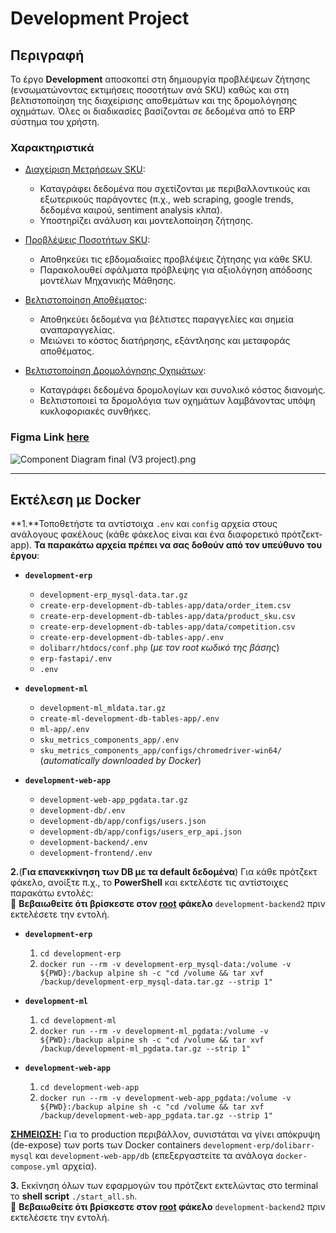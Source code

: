 # Development Project

## Περιγραφή

Το έργο **Development** αποσκοπεί στη δημιουργία προβλέψεων ζήτησης (ενσωματώνοντας εκτιμήσεις ποσοτήτων ανά SKU) καθώς και στη βελτιστοποίηση της διαχείρισης αποθεμάτων και της δρομολόγησης οχημάτων. Όλες οι διαδικασίες βασίζονται σε δεδομένα από το ERP σύστημα του χρήστη.

### Χαρακτηριστικά

* <u>Διαχείριση Μετρήσεων SKU</u>:
    - Καταγράφει δεδομένα που σχετίζονται με περιβαλλοντικούς και εξωτερικούς παράγοντες (π.χ., web scraping, google trends, δεδομένα καιρού, sentiment analysis κλπα).
    - Υποστηρίζει ανάλυση και μοντελοποίηση ζήτησης.

* <u>Προβλέψεις Ποσοτήτων SKU</u>:
    - Αποθηκεύει τις εβδομαδιαίες προβλέψεις ζήτησης για κάθε SKU.
    - Παρακολουθεί σφάλματα πρόβλεψης για αξιολόγηση απόδοσης μοντέλων Μηχανικής Μάθησης.

* <u>Βελτιστοποίηση Αποθέματος</u>:
    - Αποθηκεύει δεδομένα για βέλτιστες παραγγελίες και σημεία αναπαραγγελίας.
    - Μειώνει το κόστος διατήρησης, εξάντλησης και μεταφοράς αποθέματος.

* <u>Βελτιστοποίηση Δρομολόγησης Οχημάτων</u>:
    - Καταγράφει δεδομένα δρομολογίων και συνολικό κόστος διανομής.
    - Βελτιστοποιεί τα δρομολόγια των οχημάτων λαμβάνοντας υπόψη κυκλοφοριακές συνθήκες.

### **Figma Link [here](https://www.figma.com/board/SYBXYTliEC9o7ELte12N9v/DEVELOPMENT-DIAGRAMS?node-id=0-1&t=og2jENgD23ouIRLo-1)**
![Component Diagram final (V3 project).png](https://bitbucket.org/repo/kxxq4RR/images/3805833640-Component%20Diagram%20final%20%28V3%20project%29.png)

---

## Εκτέλεση με Docker

**1.**Τοποθετήστε τα αντίστοιχα `.env` και `config` αρχεία στους ανάλογους φακέλους (κάθε φάκελος είναι και ένα διαφορετικό πρότζεκτ-app). **Τα παρακάτω αρχεία πρέπει να σας δοθούν από τον υπεύθυνο του έργου**:

* **`development-erp`**
    - `development-erp_mysql-data.tar.gz`
    - `create-erp-development-db-tables-app/data/order_item.csv`
    - `create-erp-development-db-tables-app/data/product_sku.csv`
    - `create-erp-development-db-tables-app/data/competition.csv`
    - `create-erp-development-db-tables-app/.env`
    - `dolibarr/htdocs/conf.php` (_με τον root κωδικό της βάσης_)
    - `erp-fastapi/.env`
    - `.env`

* **`development-ml`**
    - `development-ml_mldata.tar.gz`
    - `create-ml-development-db-tables-app/.env`
    - `ml-app/.env`
    - `sku_metrics_components_app/.env`
    - `sku_metrics_components_app/configs/chromedriver-win64/` (_automatically downloaded by Docker_)

* **`development-web-app`**
    - `development-web-app_pgdata.tar.gz`
    - `development-db/.env`
    - `development-db/app/configs/users.json`
    - `development-db/app/configs/users_erp_api.json`
    - `development-backend/.env`
    - `development-frontend/.env`

**2.**(**Για επανεκκίνηση των DB με τα default δεδομένα**) Για κάθε πρότζεκτ φάκελο, ανοίξτε π.χ., το **PowerShell** και εκτελέστε τις αντίστοιχες παρακάτω εντολές: <br>
📌 **Βεβαιωθείτε ότι βρίσκεστε στον <u>root</u> φάκελο** `development-backend2` πριν εκτελέσετε την εντολή.

* **`development-erp`**
    1. `cd development-erp`
    2. `docker run --rm -v development-erp_mysql-data:/volume -v ${PWD}:/backup alpine sh -c "cd /volume && tar xvf /backup/development-erp_mysql-data.tar.gz --strip 1"`

* **`development-ml`**
    1. `cd development-ml`
    2. `docker run --rm -v development-ml_pgdata:/volume -v ${PWD}:/backup alpine sh -c "cd /volume && tar xvf /backup/development-ml_pgdata.tar.gz --strip 1"`

* **`development-web-app`**
    1. `cd development-web-app`
    2. `docker run --rm -v development-web-app_pgdata:/volume -v ${PWD}:/backup alpine sh -c "cd /volume && tar xvf /backup/development-web-app_pgdata.tar.gz --strip 1"`

**<u>ΣΗΜΕΙΩΣΗ:</u>** Για το production περιβάλλον, συνιστάται να γίνει απόκρυψη (de-expose) των ports των Docker containers `development-erp/dolibarr-mysql` και `development-web-app/db` (επεξεργαστείτε τα ανάλογα `docker-compose.yml` αρχεία).

**3.** Εκκίνηση όλων των εφαρμογών του πρότζεκτ εκτελώντας στο terminal το **shell script** `./start_all.sh`.  
📌 **Βεβαιωθείτε ότι βρίσκεστε στον <u>root</u> φάκελο** `development-backend2` πριν εκτελέσετε την εντολή.
